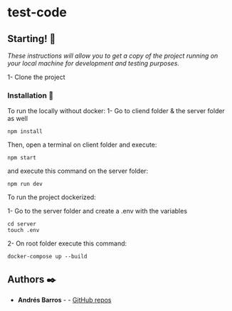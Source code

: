 # test-code

## Starting! 🚀

_These instructions will allow you to get a copy of the project running on your local machine for development and testing purposes._

1- Clone the project

### Installation 🔧

To run the locally without docker: 
1- Go to cliend folder & the server folder as well

```
npm install
```

Then, open a terminal on client folder and execute:

```
npm start
```

and execute this command on the server folder:
```
npm run dev
```
To run the project dockerized: 

1- Go to the server folder and create a .env with the variables

```
cd server
touch .env
```


2- On root folder execute this command: 

```
docker-compose up --build
```
## Authors ✒️



* **Andrés Barros** - - [GitHub repos](https://github.com/andresbr92?tab=repositories)

